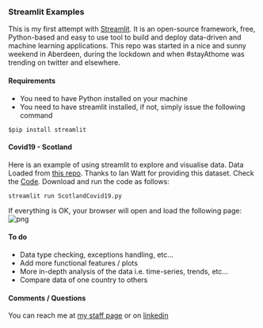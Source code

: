 ### Streamlit Examples 

This is my first attempt with [Streamlit](https://www.streamlit.io/). It is an open-source framework, free, Python-based and easy to use tool to build and deploy data-driven and machine learning applications. This repo was started in a nice and sunny weekend in Aberdeen, during the lockdown and when #stayAthome was trending on twitter and elsewhere. 

#### Requirements 


* You need to have Python installed on your machine 
* You need to have streamlit installed, if not, simply issue the following command  

```
$pip install streamlit
```

#### Covid19 - Scotland 

Here is an example of using streamlit to explore and visualise data. Data Loaded from [this repo](https://github.com/watty62/Scot_covid19). Thanks to Ian Watt for providing this dataset. Check the [Code](covid19_Scotland/Scotland_Covi19.py). Download and run the code as follows: 

```
streamlit run ScotlandCovid19.py 
```
If everything is OK,  your browser will open and load the following page: 
![png](/covid19_Scotland/figures/output_5_0.png)




#### To do  

* Data type checking, exceptions handling, etc...
* Add more functional features / plots 
* More in-depth analysis of the data i.e. time-series, trends, etc...
* Compare data of one country to others 



#### Comments / Questions 

You can reach me at [my staff page](https://www3.rgu.ac.uk/dmstaff/elyan-eyad) or on [linkedin](http://www.linkedin.com/in/elyan )


